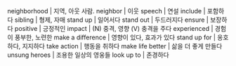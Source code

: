 neighborhood		| 지역, 아웃 사람.
neighbor		| 이웃
speech			| 연설
include			| 포함하다
sibling			| 형제, 자매
stand up		| 일어서다
stand out		| 두드러지다
ensure			| 보장하다
positive		| 긍정적인
impact			| (N) 중격, 영향 (V) 충격을 주다
experienced		| 경험이 풍부한, 노련한
make a difference	| 영향이 있다, 효과가 있다
stand up for		| 옹호하다, 지지하다
take action		| 행동을 취하다
make life better	| 삶을 더 좋게 만들다
unsung heroes		| 조용한 일상의 영웅들
look up to		| 존경하다

